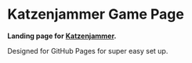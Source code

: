 # Katzenjammer Game Page
**Landing page for [Katzenjammer](https://katzenjammer-games.ca/).**

Designed for GitHub Pages for super easy set up. 
